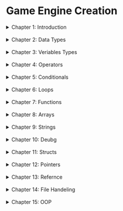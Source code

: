 # Game Engine Creation
<details>
<summary> Chapter 1: Introduction </summary>
<br>

<details>
<summary> 1: Hello World</summary>
<br>
Program 1 was the hello world program, almost all programmers would know this is the basic bear bones program that every programmer typcily startd with.
<br>
A basic explination of how this works is, once the script runs it outputs the phrase "Hellow World!" to the console. This first programe is mainly used to give me something simple to start learning with.

```
#include <iostream>

int main()
{
  std::cout << "HelloWorld!" << std::endl;
}
```
</details>
</details>
<br>

<details>
<summary> Chapter 2: Data Types</summary>
<br>

<details>
<summary> 2: Data Type Size</summary>
<br>
Program 2 was coused on learning different veriables and learning how to out put the size of a veriable accoring to the ammount of bytes it uses.
<br>
The way this is working is we use the same out put method as done with the sixeof() operator.
<br>

![Capture](https://user-images.githubusercontent.com/115167027/207434687-9df6c575-f75d-44bf-892c-04f5c0a4954d.PNG)

</details>
</details>
<br>

<details>
<summary> Chapter 3: Veriables Types</summary>
<br>

<details>
<summary> 3: Defining Veriables</summary>
<br>
Program 3 was defining variables which was where I first stated using variables in coding the sole puprose of this program was to help me learn how variables work and how to store values in them.
<br>
The what this worked is I was creating variables and setting the values and the I output them to the console to understand how variables work and hpw I can apply them in the future.

```
#include <iostream>

using namespace std;

int main()
{
	int myInt1 = 5, myInt2;
	myInt2 = 10;

	cout << "Value stored in myInt1 is " << myInt1 << endl;
	cout << "Value stored in myInt2 is " << myInt2 << endl;

	float myFloat1 = 1.2f, myFloat2;
	myFloat2 = 9.9f;

	cout << "Value stoared in myFloat1 is " << myFloat1 << endl;
	cout << "Value stoared in myFloat2 is " << myFloat2 << endl;

	char myChar = 'a';

	cout << "Value stored in myChar is " << myChar << endl;
}
```
<br>

![Capture](https://user-images.githubusercontent.com/115167027/207436594-b9bb3211-1dfb-407b-8b08-57e769da2ed6.PNG)

</details>
<details>
<summary> 4: User Defined Variables</summary>
<br>
Program 4 was when I was first introduced to enumerators and the typedef keyword. From this I learned how enumerators work by assining a value a name depending on the order of the enumerator, and I also learned that typedef allows me to give variables a alternative name to be refered by in this example I made the unsigned short int a variable called "health" which I could then use to to greate a value named "currentHealth" and assign what ever value I want which will be of type unsigned short int.

```
#include <iostream>
using namespace std;

int main()
{
	typedef unsigned short int health;
	health currentHealth;

	enum weapon
	{
		Sword = 1,
		Dagger,
		Mace,
		Twin_Swords,
		Samurai,
		Wizard_Staff,
		Fire_Potion,
		Ice_Blade,
		Small_Knife
	};
	weapon currentWeapon;

	currentHealth = 13000;

	currentWeapon = Samurai;
	
	cout << "My current health is " << currentHealth << endl;

	cout << "And the ID of my weapon of choice is: " << currentWeapon << endl;
}
```
<br>

![image](https://user-images.githubusercontent.com/115167027/207439606-a20ae2fe-1f59-46cb-adcb-25e1df7a64f6.png)

</details>
</details>
<br>

<details>
<summary> Chapter 4: Operators</summary>
<br>

<details>
<summary> 5: Increment/Decrement</summary>
<br>
Program 5 is going back to the basics of variables utalising the decrement and increment operators in order to display how values are affeced by diffent uses of incrementing and decrementing them.

```
#include <iostream>
using namespace std;

int main()
{
	// Initialise num to 1
	int num = 1;

	cout << "num = " << num << endl;
	cout << "Increment Operator before num = " << ++num << endl;
	cout << "num after = " << num << endl;

	/* resets num back to 1
	
	this type of commenting is usefull thanks*/
	num = 1;

	cout << "num = " << num << endl;
	cout << "Increment Operator after num = " << num++ << endl;
	cout << "num after = " << num << endl;

	//I just like commenting =)
	num = 1;

	cout << "num = " << num << endl;
	cout << "Decrement Operator before num = " << --num << endl;
	cout << "num after = " << num << endl;

	num = 1;

	cout << "num = " << num << endl;
	cout << "Decrement Operator after num = " << num-- << endl;
	cout << "num after = " << num << endl;
}
```
<br>

![image](https://user-images.githubusercontent.com/115167027/207441348-318e0855-54cf-41db-a860-40ca55ca4109.png)

</details>

<details>
<summary> 6: Area</summary>
<br>
Program 6 is learning more basic operators mainly the + * time to figgure out the area of a rectangular shape by predefined variables.

```
#include <iostream>
using namespace std;

int main()
{
	typedef unsigned int width;
	width CW;

	typedef unsigned int hight;
	hight CH;

	typedef unsigned int area;
	area CA;

	CW = 15;
	CH = 25;

	// this times the current width by the current hight in order to find the current area
	CA = CW * CH;
    
	cout << "the area of a " << CW << " by " << CH << " rectangle is " << CA << endl;
}
```
<br>

![image](https://user-images.githubusercontent.com/115167027/207442372-b4abd560-a846-4e6b-9cdb-e4e30ec432e9.png)

</details>

<details>
<summary> 7: Converting</summary>
<br>
Program 7 is where I convert a value representing temperature in fahrenhite and converting it to celsius this time I get an intreduction to the key uses of "BIDMAS" in order to correctly pull off the calculation which is "(F - 32) * 0.5556".

```
#include <iostream>
using namespace std;

int main()
{
	typedef float fahrenhite;
	typedef float celsius;

	fahrenhite CF;
	celsius CC;

	CF = 95.0f;

	//calculate celsius by doing math idk =)
	CC = (CF - 32) * 0.5556;

	cout << CF << "F is equal to " << CC << "C." << endl;

	return 0;
} 
```
<br>

![image](https://user-images.githubusercontent.com/115167027/207443640-8e6dbe55-ca3f-4e28-8ed5-99324c4c8bac.png)

</details>

<details>
<summary> 8: Area of Circle</summary>
<br>
Program 8 is where I found the area of a circle by using "pi * radius squared", and although it wasn't part of the program requirements I also included the use of the "cmath" libary to use the pow() function for doing radius squared.

```
#include <iostream>
#include <cmath>
using namespace std;

int main()
{
	float pi = 3.14159;

	float area;
	float radius;

	radius = 25.0f;

	/* diceded to use a new libary to get the abiltiy to use powers rather than do radius* radius
	this section finds the area by doing pi * radius squared */
	area = pi * pow(radius, 2);

	cout << "The area of a circle with a radius of " << radius << " is " << area << endl;
}
```
<br>

![image](https://user-images.githubusercontent.com/115167027/207445060-9bd515bb-ed00-4edb-ad16-e8da93a14ada.png)

</details>
</details>
<br>

<details>
<summary> Chapter 5: Conditionals</summary>
<br>

<details>
<summary> 9: Share Of Savings</summary>
<br>
Program 9 is one last look at all the programs I have done previously to solve the following broken code:

```
#include <iostream>
using namespace std;

int main()
{
	int mySavings = 2000;
	int yourPercentage = 50;
	int yourShare = (mySavings * (yourPercentage / 100));

	cout << "your share: " << yourShare << endl;

	return 0;
}
```
<br>
This was an esay code to fix to as all I needed to do to change the variable of yourPrecentage from an int to a float and that fixes the broken code. The reason this broke is because when you are doing 50/100 you are creating a decimal value, however an int can't hold that so it just set the value to 0 instead of 0.5 but giving it a varaible of float makes it so that it can hold that value while doing the math.
</details>

<details>
<summary> 10: Spliting Haribos</summary>
<br>
Program 10 required me to use math to split 40 Haribos between 14 people and declare the remaing amount.
<br>
The basic math is to find how many is being shared by doing 40/14 which since theyas ints so that they round the value down, which will give me how much each person gets which is 2. 
<br>
Using the value of how many each person get I times that  which is 2 by the number of students 14 and subtract the answer 28 by the total amount of haribos 40 which gives me the answer of 12.
<br>

![image](https://user-images.githubusercontent.com/115167027/207451458-bcbd8a10-1db2-4475-b35f-54253ef012cb.png)

</details>

<details>
<summary> 11: Doom Difficulty</summary>
<br>
Program 11 is my first introduction to conditionals where I use a switch statment to decide the output of console, and this is also my first introduction to using cin to set a value from console.
<br>
What I did here was I ask the user to input a number to pick a difficulty and that will call a switch statment and depending on the value it will send out to the console one of 5 outputs.

```
#include <iostream>
using namespace std;

int main() 
{
	int playerinput;

	cout << "select difficulty" << endl << "1. I'm too young too die" << endl << "2. Hey, not to rough!" << endl << "3. Hurt me plenty" << endl << "4. Ultra-Violence" << endl << "5. Nightmare" << endl;

	cin >> playerinput;

	switch (playerinput)
	{
	case 1:
		cout << "WEAK!" << endl;
		break;
	case 2:
		cout << "Come on get some pain in" << endl;
		break;
	case 3:
		cout << "FEEL THE PAIN" << endl;
		break;
	case 4:
		cout << "Blood for the blood god, skulls for the skull throne!" << endl;
		break;
	case 5:
		cout << "ONE WAY TRIP TO HELL BOYS!" << endl;
	}
}
```
</details>

<details>
<summary> 12: Weather</summary>
<br>
Program 12 is where I first use if, else if, else statments. The way I did this is the user would input two values one for weather and anouther for temperature and it goes though a serise of if, else if, and else statments in order to find the console output.

```
#include <iostream>
using namespace std;

int main()
{
	int rian = 1;
	int snow = 2;

	int weather;
	float temp;

	cout << "Please tell me if it's raining with 1, or snowing with 2." << endl;

	cin >> weather;

	cout << "What temperature in Celsius" << endl;

	cin >> temp;

	if (weather == 1)
	{
		if(temp > 15)
		{
			cout << "Wear a light coat" << endl;
		}
		else
		{
			cout << "Wear a thick coat" << endl;

		}
	}
	else if (weather == 2)
	{
		if (temp > 5)
		{
			cout << "Wear a something warm" << endl;
		}
		else if (temp > 0)
		{
			cout << "Wrap up well" << endl;
		}
		else
		{
			cout << "Stay home" << endl;
		}
	}
	else
	{
		cout << "Have a nice day" << endl;
	}
}
```
<br>

![image](https://user-images.githubusercontent.com/115167027/207453375-3d0afbcc-b66f-41d0-ba30-9c46e3533ba4.png)

</details>

<details>
<summary> 13: Game Discounts</summary>
<br>
Program 13 is like program 12 except I get introduced to the and "&&", or "||" operators inorder to decide the output. These are used to to change conditions to take account of other variables instead of just a single variable.   

```
#include <iostream>
using namespace std;
int main()
{
	char status;
	unsigned short int game;

	cout << "Please tell my your status with 's' for student 't' for teacher or 'o' for other." << endl;

	cin >> status;

	cout << "What game would you like 1 or 2?" << endl;

	cin >> game;

	if (status == 's' && game == 1 || status == 't' && game == 1)
	{
		cout << "You have 20% off" << endl;
	}
	else if (status == 's' && game == 2 || status == 't' && game == 2)
	{
		cout << "You have 10% off" << endl;
	}
	else
	{
		cout << "You are not entitle to a discount" << endl;
	}
}
```
<br>

![image](https://user-images.githubusercontent.com/115167027/207454162-b66af5c0-0860-4281-80f0-b41035f639f5.png)

</details>
</details>
<br>

<details>
<summary> Chapter 6: Loops</summary>
<br>

<details>
<summary> 14: 10 Numbers</summary>
<br>
Program 14 is where I get introduced to do while loops which as it says will do a section of code while a certain condition is ture, in this case while the number input != 0. 

```
	do
	{
		cout << "Enter a numbers." << endl;
		cin >> inputNum;
		if (inputNum != 0)
		{
			total += inputNum;

			mean = (float)total / numCount;

			cout << "mean: " << mean << endl;
			cout << "total: " << total << endl;
		}
	} while (inputNum !=0);
```
<br>
What the program is doing overall is asking for 2 numbers then it will find the total and the mean and tell the use what they are. After that it enters a do while loop where so long as the input is not 0 it will add the number to the total find the new mean of the total and then tell the user.
<br>

![image](https://user-images.githubusercontent.com/115167027/207456238-386e4d95-ed53-4837-ba07-0c553a980627.png)
</details>

<details>
<summary> 15: Starry Output</summary>
<br>
Program 15 I had to ask the user for a value between 1-10 and out put the * character so that on for the value the user gave it will output the stars on that many lines however for each line it adds 1 star.
<br>
The way I did this is by creating a for loop that adds a * to a string each time it loops and sends that string to the console each time the loop ends.

```
	int n;
	char star = '*';
	cout << "please enter a number between 1-10" << endl;
	cin >> n;
	char a;
	
	string print;
	for (int i = 0; i < n; i++)
	{
		print += star;
		
		cout << print << endl;
	}
```
<br>
After that I needed to ask the user if they wanted to add another to the output and if they said yes then it would do the same proccess with the string, and I'd have that in a do while loop which loops for when the player says no to the question.

```
	do
	{
		
		cout << "Do you want to have another go. [Y or N]" << endl << "caps sensitive!" << endl;
		cin >> a;

		if (a == 'Y')
		{
			print += star;

			cout << print << endl;
		}
	} while (a != 'N');
```
<br>

![image](https://user-images.githubusercontent.com/115167027/207458273-8ebe8b0a-840c-4a57-8021-eae60973c68d.png)

</details>

<details>
<summary> 16: Early Exit</summary>
<br>
Program 16 is a simple program where there is a value of life and the use inputs how much damage to inflic, it reapeast this 10 times and if the life value is <=0 then it will end the loop early and tell them the player dies.

```
#include <iostream>
using namespace std;

int main()
{
	short int playerLife = 100;
	short int damage;

	for (int i = 0; i < 10; i++)
	{
		
		if (playerLife > 0)
		{
			cout << "Player life is: " << playerLife << endl;
			cout << "Question " << i << ": How much damage shall I deal?" << endl;
			cin >> damage;
			playerLife -= damage;
		}
		
		if (playerLife <= 0)
		{
			i = 10;
			cout << "early end. Player died" << endl;
		}
	}

	if (playerLife > 0)
		cout << "All questions asked. Plaayer survivied!" << endl;
}
```
<br>

![image](https://user-images.githubusercontent.com/115167027/207459033-ec1274ac-61b9-485a-ab94-8daae6bcf528.png)

</details>
</details>
<br>

<details>
<summary> Chapter 7: Functions</summary>
<br>

<details>
<summary> 17: Local Veriables and Copies</summary>
<br>
Program 17 is my introduction to functions and is where I show how values passed into a parameter do not get affected by what happens to the value that parameter represents.

```
#include <iostream>

using namespace std;

void addTwo(int num)
{
	num += 2;

	cout << "FUNCTION: num = " << num << endl;
}

int main()
{
	int myNum = 6;
	
	cout << "MAIN [before]: myNum = " << myNum << endl;
	addTwo(myNum);
	cout << "MAIN [after]: myNum = " << myNum << endl;
}
```
<br>

![image](https://user-images.githubusercontent.com/115167027/207459975-3c165f58-1134-4e0b-8e7a-4a8c9e96fb68.png)

</details>

<details>
<summary> 18: Smallest Number</summary>
<br>
Program 18 is where I use functions to perform a list of task consisting of: finding the smalles number of a two numbers, multiplying a number by 10, and dividing that number by 3. All of these had to be done useing functions to pass though parameters and for the multiply one returning the answer to the function.
<br>
Since this is my first time returning a value to a function it helped me learn how to use it and the purpose in doing such

```
int main()
{
	for (int i = 0; i < 3; i++)
	{
		int valA;
		int valB;

		cout << "Enter your first number:" << endl;
		cin >> valA;
		cout << endl << "Enter your second number:" << endl;
		cin >> valB;

		smallestNumber(valA, valB);
	}

	for (int i = 0; i < 3; i++)
	{
		int myNum;

		cout << endl << "Enter a number to be mutliped by 10 then divided by 3:" << endl;
		cin >> myNum;

		float answerA = multipy(myNum);
		divide(answerA);
	}
}

void smallestNumber(int a, int b)
{
	if (a < b)
		cout << endl << a << " is the smallest number." << endl << endl;
	else if (b < a)
		cout << endl << b << " is the smallest number." << endl << endl;
	else 
		cout << endl << b << " and " << a <<" are the same value." << endl << endl;

}

int multipy(int num)
{
	return num * 10;
}

void divide(int numB)
{
	int finalAnswer = numB / 3;
	
	cout << endl << "* 10 is " << numB << " / 3 is " << finalAnswer << endl << endl;
}
```
<br>

</details>

<details>
<summary> 19: Odd and Even</summary>
<br>
Program 19 is where I was tasked to get the user to input 10 number and from those time I needed to tell them the number of odd, and even, and the total of both.
<br>
First I'd create a for loop that loops 10 time, which would get the user to enter a value and then check if its even though a function and depending on the result it will add to the corsponding total and number of values.

```
	for (int i = 0; i < 10; i++)
	{
		int num;
		cin >> num;
		
		if (evenCheck(num))
		{
			evenNum++;
			evenTotal += num;
		}
		else
		{
			oddNum++;
			oddTotal += num;
		}
	}
```
<br>

```
bool evenCheck(int value)
{
	if (value % 2 == 0)
		return true;
	else
		return false;
}
```
<br>

After that the final resualts send into a function that will output the results to the console.

```
void outputResults(int numOfOdd, int totalOfOdd, int numOfEven, int totalOfEven)
{
	cout << "There are " << numOfOdd << " odd numbers, totaling " << totalOfOdd << "." << endl;
	cout << "There are " << numOfEven << " odd numbers, totaling " << totalOfEven << "." << endl;
}
```
<br>

![image](https://user-images.githubusercontent.com/115167027/207462535-9afe9b97-86a4-4623-be95-45c20dfb8648.png)

</details>

<details>
<summary> 20: Text PVE Fight</summary>
<br>
Program 20 I was given the pseudo code bellow and from that code I was tasked to build a text based PVE fight, which makes me use most of what I have learned so far in order to desgin it.

<br>
<details>
<summary>psuedo code</summary>
<br>

![image](https://user-images.githubusercontent.com/115167027/207463047-e7d33b0c-10bd-494d-a244-a96e059e56bc.png)
![image](https://user-images.githubusercontent.com/115167027/207463064-71fa8c71-3644-451e-b901-0799c10876b0.png)
![image](https://user-images.githubusercontent.com/115167027/207463109-0ee41906-ef01-4f7c-a2b6-b719b0753d29.png)
</details>
<br>

![image](https://user-images.githubusercontent.com/115167027/207463702-44c209f0-b476-4d8e-b53f-b62ad8d9097b.png)

</details>
</details>
<br>

<details>
<summary>Chapter 8: Arrays</summary>
<br>

<details>
<summary> 21: Smallest Element</summary>
<br>
Program 21 had me use arrays for the first time and with this it wanted me to find the smallest number in the array with a 10 variable size which is a simple proccess of gettign the user to input 10 numbers, and from there it will loop from the 10 numbers of the array and check if the current smallest is less that the previous smallest and save it, and at the same time it finds the loop position and adds 1 to display to represent the ture current postion.

```
int main()
{
	int listOfNum[10];
	int smallestNum;
	int position;

	cout << "Please enter 10 numbers" << endl;

	for (int i = 0; i < 10; ++i)
	{
		cin >> listOfNum[i];
	}

	smallestNum = listOfNum[0];

	for (int j = 0; j < 10; ++j)
	{
		if (smallestNum > listOfNum[j])
		{
			smallestNum = listOfNum[j];
			position = j + 1;
		}
	}
	
	cout << "The smallest number is: " << smallestNum << ", it is number " << position << " on the list";
}
```
<br>

![image](https://user-images.githubusercontent.com/115167027/207466616-27657f0f-38af-4472-9ae2-e0857e807919.png)

</details>

<details>
<summary> 22: Ordered Output</summary>
<br>
Program 22 had me create an array to hold 5 values and from those 5 values the code had output the array in decending order, accedning order, and the largest element and it's position in the array.
<br>
I had a function for the larges element that is called before sorting teh values in accending/decending order, which would loop through the array and compare the previous larges with the current element and set the higher number as the largest number.

```
void LargestNum(int arr[])
{
	int largest;
	int largestPos;

	largest = arr[1];

	for (int i = 0; i < 5; ++i)
	{

		if (largest < arr[i])
		{
			largest = arr[i];
			largestPos = i + 1;
		}
	}

	cout << endl << "The largest number is: " << largest << ", and it is number " << largestPos << " on the list." << endl;
}
```
<br>

After that i used the sort function for the algorithm libary which allowed me to sort the array in accending order and from there I looped though the array and outputed the values, and for decending order I looped though the array backwards and did the same thing.

```
	cout << endl << "In accending order you inputed:" << endl;

	sort(nums, nums + 5);

	for (int i = 0; i < 5; ++i)
		cout << nums[i] << ", ";

	cout << endl << endl << "In decending order you inputed:" << endl;

	for (int i = 4; i > -1; --i)
		cout << nums[i] << ", ";
```
<br>

![image](https://user-images.githubusercontent.com/115167027/207468014-c69bb730-8c60-494d-8189-e7dccb72ab8c.png)

</details>

<details>
<summary> 23: Inventory</summary>
<br>
Program 23 had me make an simple inventory system using arrays, and using that I have to offer the user a staff and ask if they want to replace their daggers with it. After the player makes their decision I need to display the content of the inventory.
<br>
The items in the inventory were represented using strings, and when replacing the daggers I simply set the position of the staff in the array to be daggers instead.

```
	const int Total = 4;
	int Num = 0;
	std::string inventory[4];


	inventory[Num++] = "Sword";
	inventory[Num++] = "Battle Axe";
	inventory[Num++] = "Healing Potion";
	inventory[Num++] = "Daggers";

	std::cout << "You found a STAFF!" << std::endl << "Would you like to swap your DAGGERS for it? (Y/N)" << std::endl;

	char Answer;

	std::cin >> Answer;

	if (Answer == 'Y' || Answer == 'y')
	{
		std::cout << std::endl << "You left your DAGGERS behind, and gained a STAFF!" << std::endl;
		inventory[3] = "Staff";
	}
	else
		std::cout << std::endl << "You left the STAFF behind." << std::endl;
```
<br>
For displaying the contents I call a function that loops over the array, and display the string in it's current position.

```
void InvetoryRead(std::string inv[])
{
	std::cout << std::endl << "Your invetory contains:" << std::endl;
	for (int i = 0; i < 4; ++i)
	{
		std::cout << inv[i] << std::endl;
	}
}
```
<br>

![image](https://user-images.githubusercontent.com/115167027/207469016-f2124783-f8f9-41bb-b861-2d7d60f634c8.png)

</details>

<details>
<summary> 24: Matching Pairs</summary>
<br>
Program 24 had me build a text based version of snap which would have me find two matching cards with the help of the pseudo code bollow. This code also introduced me to a few new way of doing certain cations, like using "system("cls") to clear a console.
<br>
<details>
<summary>psuedo code</summary>
<br>
Also in this program I used the Windows.h libary since it includes the sleep function, which allowed me to have the console wait before displaying the next string of inputs.

![image](https://user-images.githubusercontent.com/115167027/207469558-02eaccd8-ec39-4748-b659-9c0e7870810c.png)
![image](https://user-images.githubusercontent.com/115167027/207469574-fcb9c72c-2db4-421c-a437-f048480e338c.png)
![image](https://user-images.githubusercontent.com/115167027/207469590-91d6c791-02ec-42a5-9ae7-517389552185.png)
![image](https://user-images.githubusercontent.com/115167027/207469604-bdd4f3eb-2fd7-48c4-ad99-45f5744b8b58.png)
</details>
<br>

![image](https://user-images.githubusercontent.com/115167027/207469760-af11e4aa-a26a-43ac-8399-df6b027563ef.png)

</details>
</details>
<br>

<details>
<summary> Chapter 9: Strings</summary>
<br>

<details>
<summary> 25: Initals</summary>
<br>
Program 25 is when I first used char arrays to build a string of characters, and the whole idea behind this program is to get the user to enter the initail for their first name followed by a space, the initail for their middel name followed by a sapce, and thier full surname. From the input I have to console their first initail then on a new line the middle initail, and on one last line their surname.
<br>
Although there are easy ways of doing this I had it so the first character was the users first inital, and then it loops though the array looking for a space and after that it their middel initial, and from there it looks for a different space and after that space is the surname.

```
	for (int i = 0; i < 50; ++i)
	{
		if (initials[i] == '\0')
			break;
		
		if (startSurname)
			std::cout << initials[i];

		if (!startSurname)
		{
			if (initials[i] == ' ' && !middelSet)
			{
				std::cout << "Middel Initial: " << initials[i + 1] << std::endl;
				middelSet = true;
				++i;
			}

			else if (initials[i] == ' ')
			{
				std::cout << "Surname: ";
				startSurname = true;
			}
			if (i == 0)
			{
				std::cout << "First Initial: " << initials[i] << std::endl;
			}
		}
	}
```
<br>

![image](https://user-images.githubusercontent.com/115167027/207674855-98669851-a1fe-4e04-976f-6e261622ead7.png)


</details>

<details>
<summary> 26: Replacing Characters</summary>
<br>
Program 26 had me start learning how to use strings properly, and started me using the string libary. What this had me doing was I was to get the user to input a  sentence and I need to replace the uses of the character 'e' in that sentence with 'X'.
<br>
This one had it so using the string libary I'd have tp use the functions getline to get the full line of text when inputing in a string, and with that string I'd use the replace function to search the string begining to end inorder to find the the character 'e' and replace it with 'X'.

```
int main()
{
	std::string sentence;

	std::cout << "Please enter a sentence (try using the letter e at least once)" << std::endl;

	getline(std::cin, sentence);

	std::replace(sentence.begin(), sentence.end(), 'e', 'X');

	std::cout << sentence;
}
```
<br>

![image](https://user-images.githubusercontent.com/115167027/207678489-2fd307dd-f184-4fc4-92ec-e77949ae1d04.png)


</details>

<details>
<summary> 27: String Manipulation</summary>
<br>
Program 27 is where I was tasked to manipulate a string to the change it's contents in a small variety of ways.
<br>
First the program had the user enter their name, and fromt hat it would insert that name into the middel of two Xs int a predefined string which can be done with the insert function, and then output the result of that string to console. After that I need to find and remove the instance of 'X' in the name which can be done with the replace function. And finaly the user needs to input a new longer name and then replace the name in the string with the new one.

```
int main()
{
	std::string name1;
	std::string name2;
	std::string s = "Do you know who loves C++ XX does";


	std::cout << "Enter Your Name." << std::endl;

	getline(std::cin, name1);

	s.insert(27, name1);

	std::cout << s << std::endl;

	std::replace(s.begin(), s.end(), 'X', '\0');

	std::cout << s << std::endl;

	std::cout << "Enter a new longer name" << std::endl;

	getline(std::cin, name2);

	while (name2.size() <= name1.size())
	{
		std::cout << "It needs to be longer. Insert a new name" << std::endl;
		getline(std::cin, name2);
	}

	s.replace(s.find(name1), name1.size(), name2);

	std::cout << s << std::endl;

}
```
<br>

![image](https://user-images.githubusercontent.com/115167027/207683567-dd43a72d-20f8-4c0a-8510-d12dc9830b3a.png)

</details>

<details>
<summary> 28: String and Vectors</summary>
<br>
Program 28 gave me a screenshot of the console output bellow and I was taksed with recrating that out put using a string vector.
<br>

<details>
<summary>expected output</summary>

![image](https://user-images.githubusercontent.com/115167027/207684540-6c7f1438-f320-4f62-bea9-87f4670d5a18.png)
</details>
<br>

In this I learned how vectors work where it's practically a dynamic array where I use the push_back function to increase the size of the vector.

```
	std::vector <std::string> inventory;
	int heldMax = 3;

	inventory.push_back("sword");


	for (int i = 1; i < heldMax; ++i)
	{
		std::string ans;

		std::string item1;
		std::string item2;

		if (i == 1)
		{
			item1 = "Staff";
			item2 = "Knife";
		}
		else if (i == 2)
		{
			item1 = "Healing potion";
			item2 = "Fire spell";
		}

		std::cout << "Type which item you wish to keep: " << item1 <<" or " << item2 << std::endl;

		getline(std::cin, ans);

		if (ans == item1 || ans == item2)
		{
			inventory.push_back(ans);
			std::cout << "Your inventory holds" << std::endl;
			for (int j = 0; j < inventory.size(); ++j)
				std::cout << inventory[j] << std::endl;
		}
		else
		{
			std::cout << "Enter a valid item!" << std::endl;
			--i;
		}
	}
```
<br>
Aside from that this program is similar to other programs I created like the inventory program.

</details>

<details>
<summary> 29: Rock, Paper, Scissors</summary>
<br>
Program 29 made me make a game of rock, paper, scissors where you play aginst the pc. This program introduce to me the use of the rand function from the random libary to create semi random events.

```
		string cSelect[] = {"Rock", "Paper", "Scissors"};
		int index = rand() % 3;

		cout << "Computer chose: " << cSelect[index] << endl;
```
<br>
Aside from the use of the rand function, this just had me use principles I already learned. I Create a score system and depending on who reaches 3 wins first dictates who the winner is of the game.
<br>

![image](https://user-images.githubusercontent.com/115167027/207687982-ecc5230d-fa0b-45fe-b1c2-fb6e9317052a.png)

</details>
</details>
<br>
<details>
<summary> Chapter 10: Deubg</summary>
<br>
        
<details>
<summary> 30: Broken Code</summary>
<br>
Program 30 consists of code that was broken and I was tasked with fixing but since the problem was relitvly simple I solved it without having to  go though the whole debuging proccess.
<br>
<details>
<summary> code to fix</summary>
	
![image](https://user-images.githubusercontent.com/115167027/207689841-c1ebb8fd-65de-4aa1-9cd2-45fcf89cd415.png)	
</details>
<br>
	
```
#include <iostream>

int main()
{
	int num1 = 5;

	for (int i = 0; i < num1; ++i)
	{
		std::cout << "i= " << i << std::endl;
	}
	int num2 = 15;

	for (int i = 0; i < num2; ++i)
	{
		std::cout << "i= " << i << std::endl;
	}

	std::cin.get();
		return 0;
}
```
</details>

<details>
<summary> 31: Unexpected Code</summary>
<br>
Program 31 had me do the same thing as program 30 which is fix a set of broken code, and just like 30 I fixed it relitivly quickly since it was an easy set of code to fix.
	
<br>
<details>
<summary> code to fix</summary>
        
![image](https://user-images.githubusercontent.com/115167027/207691583-e62a93bc-8942-4104-8697-cdaec628b769.png)x		
</details>
<br>

```	
#include <iostream>
using namespace std;

int main()
{
	int count = 3;

	for (int i = 1; i < count + 1; ++i)
	{
		cout << i;
		if (i == 2)
		{
			cout << " is an even number" << endl;
		}
		else
		{
			cout << " is an odd number" << endl;
		}
	}
	cin.get();

	return 0;
}
```


</details>

<details>
<summary> 32: Broken BMI</summary>
<br>
program 32 I was provided a script that was broken and it was my job to debug and fix it, the output of the script was supposed to be a functional BMI.
<br>
I did mannage to finish this program but the file no longer opens as it's supposed to I havn't got any reason to fix it since this was not important to my grade.     

</details>
</details>
<br>

<details>
<summary> Chapter 11: Structs</summary>
<br>       
        
<details>        
<summary> 33: Structs</summary>
<br>
Program 33 was my first time using structs to hold values, and all I needed to do was input some values into a struct, and from a function in the struct I would output the values.
        
```
struct info
{
	string name;
	int age;
	string number;

	void PrintDetails()
	{
		cout << "\nYour details are:" << endl;
		cout << "Name: " << name << endl;
		cout << "Age: " << age << endl;
		cout << "Phone Number: " << number << endl;
	}
};

int main()
{
	info data;
	cout << "Enter your name:" << endl;
	getline(cin, data.name);

	cout << "\nEnter your age:" << endl;
	cin>>data.age;

	cout << "\nEnter your phone number:" << endl;
	cin >> data.number;

	data.PrintDetails();
}        
```
</details>
</details>
<br>
      
<details>
<summary> Chapter 12: Pointers</summary>
<br>

        
<details>
<summary> 34: Replacing Commas With Spaces</summary>
<br>
Program 34 had using pointers for the first time, and with this I was tasked with using pointers to change a char array value that has a sentence in it, and replace the commas with spaces instead but I had to change the value in a different function from the main.
<br>
Since pointers hold the values memory address it will change the value held in that memory address and as such every other corrosponding value with that memory address.
        
```
void comma2blank(char* textToChange);

int main()
{
	char text[100];

	cout << "Please input a sentence, but instead of spaces use commas." << endl;

	cin.getline(text, 100);


	for (int i = 0; text[i] != NULL; ++i)
	{
		comma2blank(&text[i]);
	}

	cout << text;
}

void comma2blank(char* textToChange)
{
	if (*textToChange == ',')
		*textToChange = ' ';

}
```
<br>

![image](https://user-images.githubusercontent.com/115167027/207697013-1c471010-d058-4cb3-a261-904e64870106.png)

</details>

<details>
<summary> 35: Changing Pointers</summary>
<br>
Program 35 had me practicaly just demonstrating how a pointer works, by using functions and the such to output values, their address in memory, pointers directed to those values and their address in memory.

```
void inputDetails(int* n1, int* n2);
void outputDetails(int& interger1, int& interger2, int* pointer);


int main()
{
	int num1;
	int num2;
	int* pNum = &num1;

	inputDetails(&num1, &num2);
	outputDetails(num1, num2, pNum);

	pNum = &num2;

	cout << "\nReassigning pNum to num2" << endl;


	outputDetails(num1, num2, pNum);
}

void inputDetails(int* n1, int* n2)
{
	cout << "Please Input two numbers." << endl;

	cin >> *n1;
	cin >> *n2;
}

void outputDetails(int& interger1, int& interger2, int* pointer)
{
	cout << "\n num1 is : " << interger1;
	cout << "\n Adress for num1 is : " << &interger1;
	cout << "\n num2 is : " << interger2;
	cout << "\n Adress for num2 is : " << &interger2;
	cout << "\n pNum's derefrenced value is : " << *pointer;
	cout << "\n Adress for pNum is : " << pointer;
}
```
<br>

![image](https://user-images.githubusercontent.com/115167027/207697619-9593e641-8584-426c-bc82-1a85d0f428f0.png)

</details>
</details>
        
<br>
<details>
<summary> Chapter 13: Refernce</summary>
<br>
        
<details>
<summary> 36: Using Refernce</summary>
<br>
Program 36 had me learning how to use refrences for the first time. What I'm suppised to do is using refrences I have to minus 25 from one value and add 25 to anouther, but within different functions.
<br>
Refrences are similar to pointers in the fact that they hold the memory address of the user but they are also less syntax heavy.

```
void plus25(int& n);
void minus25(int& n);


int main()
{
	int num;
	int& rNum = num;

	cout << "Enter a number" << endl;
	cin >> num;
	cout << num<<endl;

	plus25(rNum);
	cout << num << endl;

	cout << "\nEnter a new number" << endl;
	cin >> num;
	cout << num << endl;

	minus25(rNum);
	cout << num << endl;


}
void plus25(int& n)
{
	n += 25;
}

void minus25(int& n)
{
	n -= 25;
}
```
<br>

![image](https://user-images.githubusercontent.com/115167027/207698889-f2040d6b-09ac-4ce6-a539-db6d4debf732.png)

</details>

<details>
<summary> 37: Designated User name</summary>
<br>
Program 37 has me using refrences to build a user name, and I also get to use srand with the rand function which allows me to set the seed of rand and stop make the random values less predictable.
<br>
For this I just created a random set of ints in a function using rand and appeaded it to a refrence holding the username the user wanted.
        
```
int main()
{
	string name;

	cout << "Enter a new username!" << endl;
	cin >> name;

	cout << "Username taken" << endl;

	newUser(name);

	cout << "Try\n"<< name << endl;
}

void newUser(string& s)
{
	srand(time(NULL));
	int num = rand();
	s += to_string(num);	
}
```      
<br>

![image](https://user-images.githubusercontent.com/115167027/207699675-e139a203-e973-4070-905c-b145f1bad491.png)

</details>
</details>
<br>
        
<details>
<summary>Chapter 14: File Handeling</summary>
<br>
<details>
<summary>38: Account Holding</summary>
<br>
Program 38 had me start using file hadelig and the fstream libary inorder to save information between sessions.
<br>
For this program I added to append files into a system that holds information on a persons Name, Account number, and balance. After getting that information into a file depending on the users choice the console needs to output all accounts, or accounts that have a balance of over 100,000.

```
        out_file.open("accounts", ios::out | ios::app);
        cout << "Please entre a name: ";
        cin >> acc1.name;
        cout << "Please entre the account number: ";
        cin >> acc1.accNum;
        cout << "Please entre the balance: ";
        cin >> acc1.bal;
        out_file << acc1.name << endl;
        out_file << acc1.accNum << endl;
        out_file << acc1.bal << endl;
        system("cls");
			
	while (true)
	{
		int temp;
		cout << "\nDo you whish to enter more? 1: yes 2: no" << endl;
		cin >> temp;
		if (temp == 2)
		{
			while2 = false;
			break;
		}
		if (temp == 1)
		{
		        break;
		}
		else
		{
		        system("cls");
		        cout << "Invalid answer;" << endl;
		}
	}
```
<br>

```
	in_file.open("accounts");
	if (!in_file.eof())
	{
		count = 0;

		while (!in_file.eof())
		{
			if (in_file.eof())
			{
				break;
			}
			in_file >> acc2.name;
			in_file >> acc2.accNum;
			in_file >> acc2.bal;
			++count;
			cout << "\nAccout: " << count << endl << "Name on account: " << acc2.name << endl << "Account Number: " << acc2.accNum << endl<< "Balance: " << acc2.bal << endl;
		}
	}
```

</details>
<details>
<summary>39: Top 10 Scores</summary>
<br>
Program 39 is where I had to create an store the top 10 values that a user inputs, from that I also need to out put the user's scores in a well formated list.
<br>
The first thing I needed to do is have a place to store the values that are already in the file, because when it comes to updating the score I will need to rewrite the whole file listing the names a scores to take account of the new and top scores. I did this with the use of vectors since I can push them back depending on how many values I currently have to input.

```
	vector<int> score;
	vector<string>name;


	ifstream inFile;
	ofstream outFile;

	outFile.open("score.txt", ios::out | ios::app);
	outFile.close();
	inFile.open("score.txt");
	while (!inFile.eof())
	{
		int tempScore;
		string tempName;

		inFile >> tempScore;

		if (inFile.eof())
		{
			break;
		}
		score.push_back(tempScore);
		inFile >> tempName;
		name.push_back(tempName);
	}
	inFile
```
<br>
When I add in a new listing to the score I need to loop though though the score vector inorder to see if the new value is smaller then any previously exisiting value, and if it is then I swap the new value with the vector that is smaller and continue down the list like that outputting the values into the file one by one. When there isn't 10 numbers in the vector then once it reaches the last vector in the loop it pushes the vector back and adds a new score to it before out putting the value into the file.

```
	outFile.open("score.txt");

	cout << "Enter a score" << endl;
	cin >> newScore;


	cout << "Enter a name" << endl;
	cin >> newName;

	for (int i = 0; i < 10; ++i)
	{
		if (vectSize < i + 1)
		{
			score.push_back(newScore);
			name.push_back(newName);

			outFile << score[i] << endl;
			outFile << name[i] << endl;
			++vectSize;

			break;
		}

		if (score[i] < newScore)
		{
			int tempI = score[i];
			string tempS = name [i];

			score[i] = newScore;
			name[i] = newName;
			
			newScore = tempI;
			newName = tempS;
		}
		outFile << score[i] << endl;
		outFile << name[i] << endl;
	}
	outFile.close();
```

<br>
The last thing I needed to do was output the score to console which involved the use of the iomanip libary, more specficlly the setw() function to add a space between the text inorder to output in a more neat mannor/

```
	system("cls");
	if (score.empty())
	{
		cout << "No scores in system" << endl;
	}
	for (int i = 0; i < vectSize; ++i)
	{
		int width = 20;

		int n = name[i].length();

		width -= n;

		if (i == 9)
		{
			cout << i + 1 << ": " << name[i];
		}
		else
		{
			cout << setw(2) << i + 1 << ": " << name[i];
		}
		cout << setw(width) << "score: " << score[i] << endl;
	}
	system("pause");
```
</details>
</details>
<br>

<details>
<summary>Chapter 15: OOP</summary>
<br>

<details>
<summary>40: ePet Care</summary>
<br>
Program 40 had me introduced to object orientated programming where I had to create a pet class that I have to take care of, and several childeren classes representing a dog, cat, and hamster.
<br>
For this I have to give the user a pet they need to take care of using values stared in the classes, and I have to gather the information from all the values and differnt classes to help the user take care of their pet.
        
```
class Pet
{
public:
	Pet(int huger = 0, int boredom = 0);
	~Pet();
	virtual void Talk();
	void Feed(int food = 4);
	void Play(int fun = 4);
private:
	int m_hunger;
	int m_bored;
protected:
	inline const int GetMood() { return m_hunger + m_bored; }
	void PassingTime(int time = 1);
};

class Cat : public Pet
{
public:
	void Talk()
	{

		cout << "I'm a cat " << endl;
		cout << "I am your pet and I feel ";

		int mood = GetMood();
		if (mood > 15)
		{
			cout << "MAD!!" << endl;
		}
		else if (mood > 10)
		{
			cout << "frustrated." << endl;
		}
		else if (mood > 5)
		{
			cout << "okay." << endl;
		}
		else
		{
			cout << "happy!" << endl;
		}

		PassingTime();
	}
};

class Dog : public Pet
{
public:
	void Talk() 
	{
		cout << "I'm a dog " << endl;
		cout << "I am your pet and I feel ";

		int mood = GetMood();
		if (mood > 15)
		{
			cout << "MAD!!" << endl;
		}
		else if (mood > 10)
		{
			cout << "frustrated." << endl;
		}
		else if (mood > 5)
		{
			cout << "okay." << endl;
		}
		else
		{
			cout << "happy!" << endl;
		}

		PassingTime();
	}
};

class Hamster : public Pet
{
public:
	void Talk() 
	{
		cout << "I'm a hamster " << endl;
		cout << "I am your pet and I feel ";

		int mood = GetMood();
		if (mood > 15)
		{
			cout << "MAD!!" << endl;
		}
		else if (mood > 10)
		{
			cout << "frustrated." << endl;
		}
		else if (mood > 5)
		{
			cout << "okay." << endl;
		}
		else
		{
			cout << "happy!" << endl;
		}

		PassingTime();
	}
};
```
</details>
</details>
